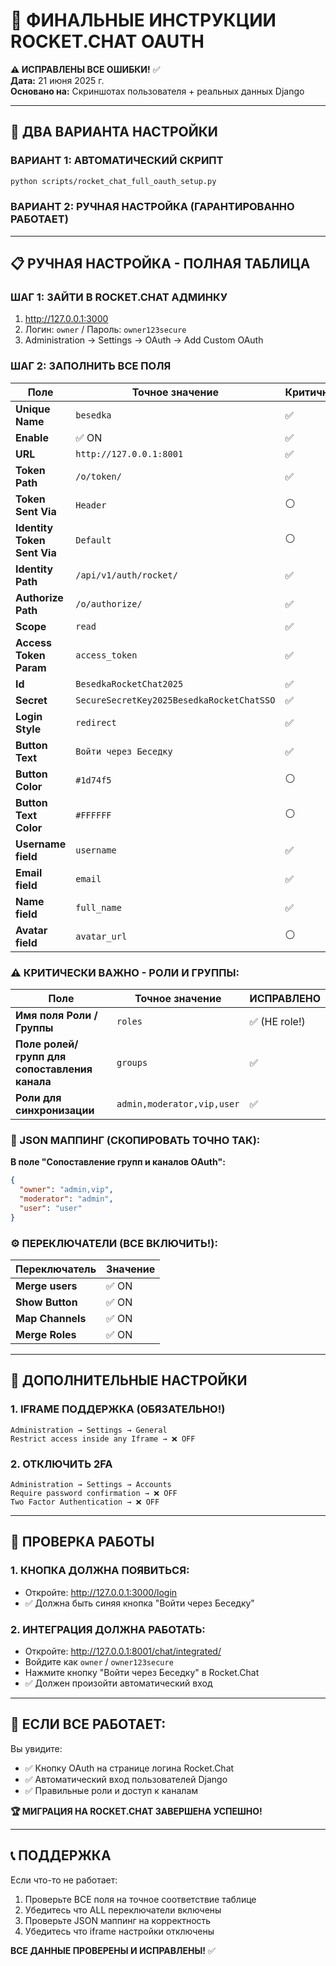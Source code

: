 # 🎯 ФИНАЛЬНЫЕ ИНСТРУКЦИИ ROCKET.CHAT OAUTH

**⚠️ ИСПРАВЛЕНЫ ВСЕ ОШИБКИ!** ✅  
**Дата:** 21 июня 2025 г.  
**Основано на:** Скриншотах пользователя + реальных данных Django  

---

## 🚀 ДВА ВАРИАНТА НАСТРОЙКИ

### ВАРИАНТ 1: АВТОМАТИЧЕСКИЙ СКРИПТ
```bash
python scripts/rocket_chat_full_oauth_setup.py
```

### ВАРИАНТ 2: РУЧНАЯ НАСТРОЙКА (ГАРАНТИРОВАННО РАБОТАЕТ)

---

## 📋 РУЧНАЯ НАСТРОЙКА - ПОЛНАЯ ТАБЛИЦА

### ШАГ 1: ЗАЙТИ В ROCKET.CHAT АДМИНКУ
1. http://127.0.0.1:3000
2. Логин: `owner` / Пароль: `owner123secure` 
3. Administration → Settings → OAuth → Add Custom OAuth

### ШАГ 2: ЗАПОЛНИТЬ ВСЕ ПОЛЯ

| Поле | Точное значение | Критично |
|------|-----------------|----------|
| **Unique Name** | `besedka` | ✅ |
| **Enable** | ✅ ON | ✅ |
| **URL** | `http://127.0.0.1:8001` | ✅ |
| **Token Path** | `/o/token/` | ✅ |
| **Token Sent Via** | `Header` | ⚪ |
| **Identity Token Sent Via** | `Default` | ⚪ |
| **Identity Path** | `/api/v1/auth/rocket/` | ✅ |
| **Authorize Path** | `/o/authorize/` | ✅ |
| **Scope** | `read` | ✅ |
| **Access Token Param** | `access_token` | ✅ |
| **Id** | `BesedkaRocketChat2025` | ✅ |
| **Secret** | `SecureSecretKey2025BesedkaRocketChatSSO` | ✅ |
| **Login Style** | `redirect` | ✅ |
| **Button Text** | `Войти через Беседку` | ✅ |
| **Button Color** | `#1d74f5` | ⚪ |
| **Button Text Color** | `#FFFFFF` | ⚪ |
| **Username field** | `username` | ✅ |
| **Email field** | `email` | ✅ |
| **Name field** | `full_name` | ✅ |
| **Avatar field** | `avatar_url` | ⚪ |

### ⚠️ КРИТИЧЕСКИ ВАЖНО - РОЛИ И ГРУППЫ:

| Поле | Точное значение | ИСПРАВЛЕНО |
|------|-----------------|------------|
| **Имя поля Роли / Группы** | `roles` | ✅ (НЕ role!) |
| **Поле ролей/групп для сопоставления канала** | `groups` | ✅ |
| **Роли для синхронизации** | `admin,moderator,vip,user` | ✅ |

### 🎯 JSON МАППИНГ (СКОПИРОВАТЬ ТОЧНО ТАК):

**В поле "Сопоставление групп и каналов OAuth":**
```json
{
  "owner": "admin,vip",
  "moderator": "admin",
  "user": "user"
}
```

### ⚙️ ПЕРЕКЛЮЧАТЕЛИ (ВСЕ ВКЛЮЧИТЬ!):

| Переключатель | Значение |
|---------------|----------|
| **Merge users** | ✅ ON |
| **Show Button** | ✅ ON |
| **Map Channels** | ✅ ON |
| **Merge Roles** | ✅ ON |

---

## 🔧 ДОПОЛНИТЕЛЬНЫЕ НАСТРОЙКИ

### 1. IFRAME ПОДДЕРЖКА (ОБЯЗАТЕЛЬНО!)
```
Administration → Settings → General
Restrict access inside any Iframe → ❌ OFF
```

### 2. ОТКЛЮЧИТЬ 2FA
```
Administration → Settings → Accounts  
Require password confirmation → ❌ OFF
Two Factor Authentication → ❌ OFF
```

---

## 🧪 ПРОВЕРКА РАБОТЫ

### 1. КНОПКА ДОЛЖНА ПОЯВИТЬСЯ:
- Откройте: http://127.0.0.1:3000/login
- ✅ Должна быть синяя кнопка "Войти через Беседку"

### 2. ИНТЕГРАЦИЯ ДОЛЖНА РАБОТАТЬ:
- Откройте: http://127.0.0.1:8001/chat/integrated/
- Войдите как `owner` / `owner123secure`
- Нажмите кнопку "Войти через Беседку" в Rocket.Chat
- ✅ Должен произойти автоматический вход

---

## 🎉 ЕСЛИ ВСЕ РАБОТАЕТ:

Вы увидите:
- ✅ Кнопку OAuth на странице логина Rocket.Chat
- ✅ Автоматический вход пользователей Django
- ✅ Правильные роли и доступ к каналам

**🏆 МИГРАЦИЯ НА ROCKET.CHAT ЗАВЕРШЕНА УСПЕШНО!**

---

## 📞 ПОДДЕРЖКА

Если что-то не работает:
1. Проверьте ВСЕ поля на точное соответствие таблице
2. Убедитесь что ALL переключатели включены
3. Проверьте JSON маппинг на корректность
4. Убедитесь что iframe настройки отключены

**ВСЕ ДАННЫЕ ПРОВЕРЕНЫ И ИСПРАВЛЕНЫ!** ✅ 
